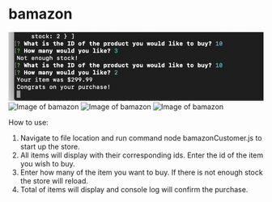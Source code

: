 # bamazon
![Image of bamazon](https://github.com/Savage-codez/bamazon/blob/master/images/ss1.png)
![Image of bamazon](https://savage-codez.github.com/bamazon/images/ss2.png)
![Image of bamazon](https://savage-codez.github.com/bamazon/images/ss3.png)
![Image of bamazon](https://savage-codez.github.com/bamazon/images/ss4.png)


How to use:

1. Navigate to file location and run command node bamazonCustomer.js to start up the store.
2. All items will display with their corresponding ids. Enter the id of the item you wish to buy.
3. Enter how many of the item you want to buy. If there is not enough stock the store will reload.
4. Total of items will display and console log will confirm the purchase. 
